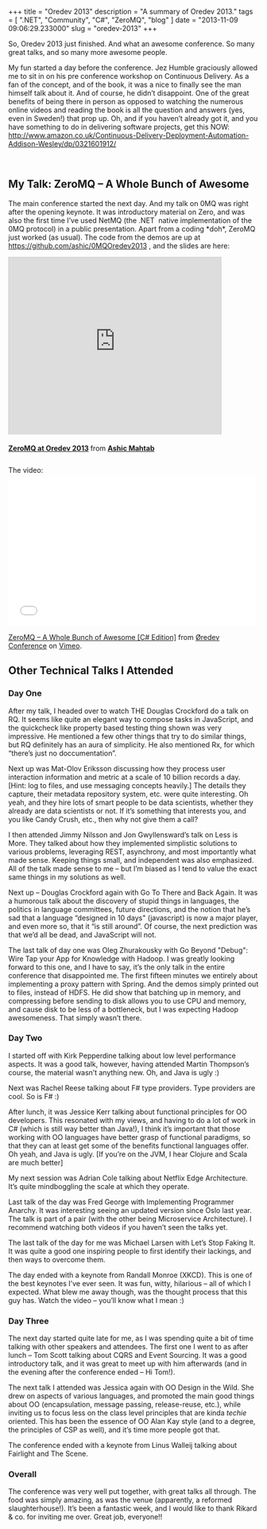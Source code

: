 
+++
title = "Oredev 2013"
description = "A summary of Oredev 2013."
tags = [ ".NET", "Community", "C#", "ZeroMQ", "blog" ]
date = "2013-11-09 09:06:29.233000"
slug = "oredev-2013"
+++
<p>So, Oredev 2013 just finished. And what an awesome conference. So many great talks, and so many more awesome people. </p> <p>My fun started a day before the conference. Jez Humble graciously allowed me to sit in on his pre conference workshop on Continuous Delivery. As a fan of the concept, and of the book, it was a nice to finally see the man himself talk about it. And of course, he didn’t disappoint. One of the great benefits of being there in person as opposed to watching the numerous online videos and reading the book is all the question and answers (yes, even in Sweden!) that prop up. Oh, and if you haven’t already got it, and you have something to do in delivering software projects, get this NOW: <a href="http://www.amazon.co.uk/Continuous-Delivery-Deployment-Automation-Addison-Wesley/dp/0321601912/">http://www.amazon.co.uk/Continuous-Delivery-Deployment-Automation-Addison-Wesley/dp/0321601912/</a></p> <p>&nbsp;</p> <h2></h2> <h2>My Talk: ZeroMQ – A Whole Bunch of Awesome</h2> <p>The main conference started the next day. And my talk on 0MQ was right after the opening keynote. It was introductory material on Zero, and was also the first time I’ve used NetMQ (the .NET&nbsp; native implementation of the 0MQ protocol) in a public presentation. Apart from a coding *doh*, ZeroMQ just worked (as usual). The code from the demos are up at <a href="https://github.com/ashic/0MQOredev2013">https://github.com/ashic/0MQOredev2013</a> , and the slides are here:</p> <p><iframe style="margin-bottom: 5px; border-top: #ccc 1px solid; border-right: #ccc 1px solid; border-bottom: #ccc 0px solid; border-left: #ccc 1px solid" height="356" marginheight="0" src="http://www.slideshare.net/slideshow/embed_code/28062688" frameborder="0" width="427" marginwidth="0" scrolling="no" allowfullscreen> </iframe> <div style="margin-bottom: 5px"><strong><a title="ZeroMQ at Oredev 2013" href="https://www.slideshare.net/ashic/zero-mq-28062688" target="_blank">ZeroMQ at Oredev 2013</a> </strong>from <strong><a href="http://www.slideshare.net/ashic" target="_blank">Ashic Mahtab</a></strong> </div> <div style="margin-bottom: 5px">&nbsp;</div> <div style="margin-bottom: 5px">The video:</div> <div style="margin-bottom: 5px"><iframe height="300" src="//player.vimeo.com/video/78892468" frameborder="0" width="500" allowfullscreen mozallowfullscreen webkitallowfullscreen></iframe> <p><a href="http://vimeo.com/78892468">ZeroMQ – A Whole Bunch of Awesome [C# Edition]</a> from <a href="http://vimeo.com/user4280938">Øredev Conference</a> on <a href="https://vimeo.com">Vimeo</a>.</p></div> <p></p> <h2>Other Technical Talks I Attended</h2> <h3>Day One</h3> <p>After my talk, I headed over to watch THE Douglas Crockford do a talk on RQ. It seems like quite an elegant way to compose tasks in JavaScript, and the quickcheck like property based testing thing shown was very impressive. He mentioned a few other things that try to do similar things, but RQ definitely has an aura of simplicity. He also mentioned Rx, for which “there’s just no doccumentation”.</p> <p>Next up was Mat-Olov Eriksson discussing how they process user interaction information and metric at a scale of 10 billion records a day. [Hint: log to files, and use messaging concepts heavily.] The details they capture, their metadata repository system, etc. were quite interesting. Oh yeah, and they hire lots of smart people to be data scientists, whether they already are data scientists or not. If it’s something that interests you, and you like Candy Crush, etc., then why not give them a call?</p> <p>I then attended Jimmy Nilsson and Jon Gwyllensward’s talk on Less is More. They talked about how they implemented simplistic solutions to various problems, leveraging REST, asynchrony, and most importantly what made sense. Keeping things small, and independent was also emphasized. All of the talk made sense to me – but I’m biased as I tend to value the exact same things in my solutions as well. </p> <p>Next up – Douglas Crockford again with Go To There and Back Again. It was a humorous talk about the discovery of stupid things in languages, the politics in language committees, future directions, and the notion that he’s sad that a language “designed in 10 days" (javascript) is now a major player, and even more so, that it “is still around”. Of course, the next prediction was that we’d all be dead, and JavaScript will not.</p> <p>The last talk of day one was Oleg Zhurakousky with Go Beyond "Debug": Wire Tap your App for Knowledge with Hadoop. I was greatly looking forward to this one, and I have to say, it’s the only talk in the entire conference that disappointed me. The first fifteen minutes we entirely about implementing a proxy pattern with Spring. And the demos simply printed out to files, instead of HDFS. He did show that batching up in memory, and compressing before sending to disk allows you to use CPU and memory, and cause disk to be less of a bottleneck, but I was expecting Hadoop awesomeness. That simply wasn’t there.</p> <h3></h3> <h3>Day Two</h3> <p>I started off with Kirk Pepperdine talking about low level performance aspects. It was a good talk, however, having attended Martin Thompson’s course, the material wasn’t anything new. Oh, and Java is ugly :)</p> <p>Next was Rachel Reese talking about F# type providers. Type providers are cool. So is F# :)</p> <p>After lunch, it was Jessice Kerr talking about functional principles for OO developers. This resonated with my views, and having to do a lot of work in C# (which is still way better than Java!), I think it’s important that those working with OO languages have better grasp of functional paradigms, so that they can at least get some of the benefits functional languages offer. Oh yeah, and Java is ugly. [If you’re on the JVM, I hear Clojure and Scala are much better]</p> <p>My next session was Adrian Cole talking about Netflix Edge Architecture. It’s quite mindboggling the scale at which they operate. </p> <p>Last talk of the day was Fred George with Implementing Programmer Anarchy. It was interesting seeing an updated version since Oslo last year. The talk is part of a pair (with the other being Microservice Architecture). I recommend watching both videos if you haven’t seen the talks yet.</p> <p>The last talk of the day for me was Michael Larsen with Let’s Stop Faking It. It was quite a good one inspiring people to first identify their lackings, and then ways to overcome them.</p> <p>The day ended with a keynote from Randall Monroe (XKCD). This is one of the best keynotes I’ve ever seen. It was fun, witty, hilarious – all of which I expected. What blew me away though, was the thought process that this guy has. Watch the video – you’ll know what I mean :)</p> <h3>Day Three</h3> <p>The next day started quite late for me, as I was spending quite a bit of time talking with other speakers and attendees. The first one I went to as after lunch – Tom Scott talking about CQRS and Event Sourcing. It was a good introductory talk, and it was great to meet up with him afterwards (and in the evening after the conference ended – Hi Tom!). </p> <p>The next talk I attended was Jessica again with OO Design in the Wild. She drew on aspects of various languages, and promoted the main good things about OO (encapsulation, message passing, release-reuse, etc.), while inviting us to focus less on the class level principles that are kinda <em>techie </em>oriented. This has been the essence of OO Alan Kay style (and to a degree, the principles of CSP as well), and it’s time more people got that.</p> <p>The conference ended with a keynote from Linus Walleij talking about Fairlight and The Scene. </p> <h3>Overall</h3> <p>The conference was very well put together, with great talks all through. The food was simply amazing, as was the venue (apparently, a reformed slaughterhouse!). It’s been a fantastic week, and I would like to thank Rikard &amp; co. for inviting me over. Great job, everyone!!</p>
        